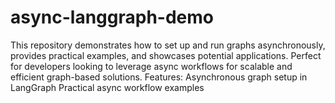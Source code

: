 # async-langgraph-demo
 This repository demonstrates how to set up and run graphs asynchronously, provides practical examples, and showcases potential applications. Perfect for developers looking to leverage async workflows for scalable and efficient graph-based solutions.  Features:  Asynchronous graph setup in LangGraph Practical async workflow examples
